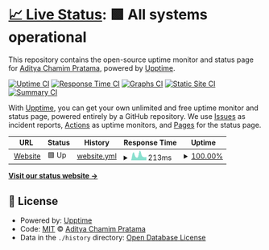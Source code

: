 # [📈 Live Status](https://Adityacprtm.github.io/uptime): <!--live status--> **🟩 All systems operational**

This repository contains the open-source uptime monitor and status page for [Aditya Chamim Pratama](adityacprtm.dev), powered by [Upptime](https://github.com/upptime/upptime).

[![Uptime CI](https://github.com/Adityacprtm/uptime/workflows/Uptime%20CI/badge.svg)](https://github.com/Adityacprtm/uptime/actions?query=workflow%3A%22Uptime+CI%22)
[![Response Time CI](https://github.com/Adityacprtm/uptime/workflows/Response%20Time%20CI/badge.svg)](https://github.com/Adityacprtm/uptime/actions?query=workflow%3A%22Response+Time+CI%22)
[![Graphs CI](https://github.com/Adityacprtm/uptime/workflows/Graphs%20CI/badge.svg)](https://github.com/Adityacprtm/uptime/actions?query=workflow%3A%22Graphs+CI%22)
[![Static Site CI](https://github.com/Adityacprtm/uptime/workflows/Static%20Site%20CI/badge.svg)](https://github.com/Adityacprtm/uptime/actions?query=workflow%3A%22Static+Site+CI%22)
[![Summary CI](https://github.com/Adityacprtm/uptime/workflows/Summary%20CI/badge.svg)](https://github.com/Adityacprtm/uptime/actions?query=workflow%3A%22Summary+CI%22)

With [Upptime](https://upptime.js.org), you can get your own unlimited and free uptime monitor and status page, powered entirely by a GitHub repository. We use [Issues](https://github.com/Adityacprtm/uptime/issues) as incident reports, [Actions](https://github.com/Adityacprtm/uptime/actions) as uptime monitors, and [Pages](https://Adityacprtm.github.io/uptime) for the status page.

<!--start: status pages-->
<!-- This summary is generated by Upptime (https://github.com/upptime/upptime) -->
<!-- Do not edit this manually, your changes will be overwritten -->
<!-- prettier-ignore -->
| URL | Status | History | Response Time | Uptime |
| --- | ------ | ------- | ------------- | ------ |
| <img alt="" src="https://adityacprtm.dev/img/icons/favicon-32x32.png" height="13"> [Website](https://adityacprtm.dev) | 🟩 Up | [website.yml](https://github.com/Adityacprtm/uptime/commits/HEAD/history/website.yml) | <details><summary><img alt="Response time graph" src="./graphs/website/response-time-week.png" height="20"> 213ms</summary><br><a href="https://uptime.adityacprtm.dev/history/website"><img alt="Response time 196" src="https://img.shields.io/endpoint?url=https%3A%2F%2Fraw.githubusercontent.com%2FAdityacprtm%2Fuptime%2FHEAD%2Fapi%2Fwebsite%2Fresponse-time.json"></a><br><a href="https://uptime.adityacprtm.dev/history/website"><img alt="24-hour response time 142" src="https://img.shields.io/endpoint?url=https%3A%2F%2Fraw.githubusercontent.com%2FAdityacprtm%2Fuptime%2FHEAD%2Fapi%2Fwebsite%2Fresponse-time-day.json"></a><br><a href="https://uptime.adityacprtm.dev/history/website"><img alt="7-day response time 213" src="https://img.shields.io/endpoint?url=https%3A%2F%2Fraw.githubusercontent.com%2FAdityacprtm%2Fuptime%2FHEAD%2Fapi%2Fwebsite%2Fresponse-time-week.json"></a><br><a href="https://uptime.adityacprtm.dev/history/website"><img alt="30-day response time 215" src="https://img.shields.io/endpoint?url=https%3A%2F%2Fraw.githubusercontent.com%2FAdityacprtm%2Fuptime%2FHEAD%2Fapi%2Fwebsite%2Fresponse-time-month.json"></a><br><a href="https://uptime.adityacprtm.dev/history/website"><img alt="1-year response time 209" src="https://img.shields.io/endpoint?url=https%3A%2F%2Fraw.githubusercontent.com%2FAdityacprtm%2Fuptime%2FHEAD%2Fapi%2Fwebsite%2Fresponse-time-year.json"></a></details> | <details><summary><a href="https://uptime.adityacprtm.dev/history/website">100.00%</a></summary><a href="https://uptime.adityacprtm.dev/history/website"><img alt="All-time uptime 99.96%" src="https://img.shields.io/endpoint?url=https%3A%2F%2Fraw.githubusercontent.com%2FAdityacprtm%2Fuptime%2FHEAD%2Fapi%2Fwebsite%2Fuptime.json"></a><br><a href="https://uptime.adityacprtm.dev/history/website"><img alt="24-hour uptime 100.00%" src="https://img.shields.io/endpoint?url=https%3A%2F%2Fraw.githubusercontent.com%2FAdityacprtm%2Fuptime%2FHEAD%2Fapi%2Fwebsite%2Fuptime-day.json"></a><br><a href="https://uptime.adityacprtm.dev/history/website"><img alt="7-day uptime 100.00%" src="https://img.shields.io/endpoint?url=https%3A%2F%2Fraw.githubusercontent.com%2FAdityacprtm%2Fuptime%2FHEAD%2Fapi%2Fwebsite%2Fuptime-week.json"></a><br><a href="https://uptime.adityacprtm.dev/history/website"><img alt="30-day uptime 100.00%" src="https://img.shields.io/endpoint?url=https%3A%2F%2Fraw.githubusercontent.com%2FAdityacprtm%2Fuptime%2FHEAD%2Fapi%2Fwebsite%2Fuptime-month.json"></a><br><a href="https://uptime.adityacprtm.dev/history/website"><img alt="1-year uptime 100.00%" src="https://img.shields.io/endpoint?url=https%3A%2F%2Fraw.githubusercontent.com%2FAdityacprtm%2Fuptime%2FHEAD%2Fapi%2Fwebsite%2Fuptime-year.json"></a></details>

<!--end: status pages-->

[**Visit our status website →**](https://Adityacprtm.github.io/uptime)

## 📄 License

- Powered by: [Upptime](https://github.com/upptime/upptime)
- Code: [MIT](./LICENSE) © [Aditya Chamim Pratama](adityacprtm.dev)
- Data in the `./history` directory: [Open Database License](https://opendatacommons.org/licenses/odbl/1-0/)
